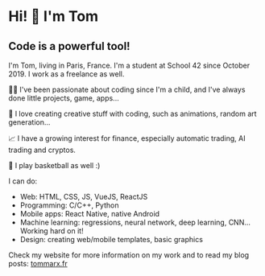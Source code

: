 # Hi! 👋 I'm Tom

## Code is a powerful tool!

I'm Tom, living in Paris, France.
I'm a student at School 42 since October 2019. I work as a freelance as well.

👨‍💻 I've been passionate about coding since I'm a child, and I've always done little projects, game, apps...

🎨 I love creating creative stuff with coding, such as animations, random art generation...

📈 I have a growing interest for finance, especially automatic trading, AI trading and cryptos.

🏀 I play basketball as well :)

I can do:
- Web: HTML, CSS, JS, VueJS, ReactJS
- Programming: C/C++, Python
- Mobile apps: React Native, native Android
- Machine learning: regressions, neural network, deep learning, CNN... Working hard on it!
- Design: creating web/mobile templates, basic graphics

Check my website for more information on my work and to read my blog posts: [tommarx.fr](https://tommarx.fr)
